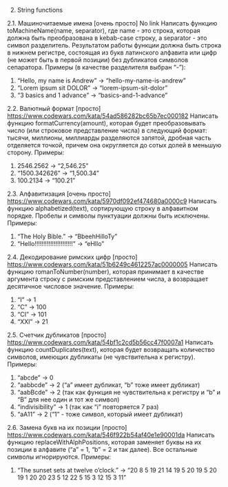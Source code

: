 2. String functions

2.1. Машиночитаемые имена [очень просто]
No link
Написать функцию toMachineName(name, separator), где name - это строка, которая
должна быть преобразована в kebab-case строку, а separator - это символ
разделитель. Результатом работы функции должна быть строка в нижнем регистре,
состоящая из букв латинского алфавита или цифр (не может быть в первой позиции)
без дубликатов символов сепаратора.
Примеры (в качестве разделителя выбран “-”):

1. “Hello, my name is Andrew” -> “hello-my-name-is-andrew”
2. “Lorem ipsum sit DOLOR” -> “lorem-ipsum-sit-dolor”
3. “3 basics and 1 advance” -> “basics-and-1-advance”

2.2. Валютный формат [просто]
https://www.codewars.com/kata/54ad586282bc65b7ec000182
Написать функцию formatCurrency(amount), которая будет преобразовывать число (или
строковое представление числа) в следующий формат: тысячи, миллионы, миллиарды
разделяются запятой, дробная часть отделяется точкой, причем она округляется до
сотых долей в меньшую сторону. Примеры:

1. 2546.2562 -> “2,546.25”
2. “1500.342626” -> “1,500.34”
3. 100.2134 -> “100.21”

2.3. Алфавитизация [очень просто]
https://www.codewars.com/kata/5970df092ef474680a0000c9
Написать функцию alphabetized(text), сортирующую строку в алфавитном порядке.
Пробелы и символы пунктуации должны быть исключены. Примеры:

1. “The Holy Bible.” -> “BbeehHilloTy”
2. “Hello!!!!!!!!!!!!!!!!!!!!!!” -> “eHllo”

2.4. Декодирование римских цифр [просто]
https://www.codewars.com/kata/51b6249c4612257ac0000005
Написать функцию romanToNumber(number), которая принимает в качестве аргумента
строку с римским представлением числа, а возвращает десятичное числовое
значение. Примеры:

1. “I” -> 1
2. “C” -> 100
3. “CI” -> 101
4. “XXI” -> 21

2.5. Счетчик дубликатов [просто]
https://www.codewars.com/kata/54bf1c2cd5b56cc47f0007a1
Написать функцию countDuplicates(text), которая будет возвращать количество
символов, имеющих дубликаты (не чувствительна к регистру). Примеры:

1. “abcde” -> 0
2. “aabbcde” -> 2 (“a” имеет дубликат, “b” тоже имеет дубликат)
3. “aabBcde” -> 2 (так как функция не чувствительна к регистру и “b” и “B” для нее
   один и тот же символ)
4. “indivisibility” -> 1 (так как “i” повторяется 7 раз)
5. “aA11” -> 2 (“1” - тоже символ, который имеет дубликат)

2.6. Замена букв на их позиции [просто]
https://www.codewars.com/kata/546f922b54af40e1e90001da
Написать функцию replaceWithAlphPositions, которая заменяет буквы на их позиции в
алфавите (“a” = 1, “b” = 2 и так далее). Все остальные символы игнорируются.
Примеры:

1. “The sunset sets at twelve o’clock.” -> “20 8 5 19 21 14 19 5 20 19 5 20 19 1 20 20
   23 5 12 22 5 15 3 12 15 3 11”
